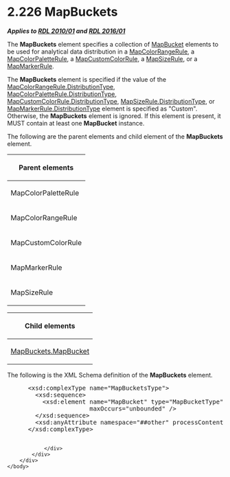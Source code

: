 <html dir="LTR" xmlns:mshelp="http://msdn.microsoft.com/mshelp" xmlns:ddue="http://ddue.schemas.microsoft.com/authoring/2003/5" xmlns:xlink="http://www.w3.org/1999/xlink" xmlns:tool="http://www.microsoft.com/tooltip">
    <head>
        <meta http-equiv="Content-Type" content="text/html; CHARSET=utf-8"></meta>
        <meta name="save" content="history"></meta>
        <title>2.226 MapBuckets</title>
        <xml>
            <mshelp:toctitle title="2.226 MapBuckets"></mshelp:toctitle>
            <mshelp:rltitle title="[MS-RDL]: MapBuckets"></mshelp:rltitle>
            <mshelp:keyword index="A" term="95175148-e772-42ef-8c4d-c5a8a7135124"></mshelp:keyword>
            <mshelp:attr name="DCSext.ContentType" value="open specification"></mshelp:attr>
            <mshelp:attr name="AssetID" value="95175148-e772-42ef-8c4d-c5a8a7135124"></mshelp:attr>
            <mshelp:attr name="TopicType" value="kbRef"></mshelp:attr>
            <mshelp:attr name="DCSext.Title" value="[MS-RDL]: MapBuckets" />
        </xml>
    </head>
    <body>
        <div id="header">
            <h1 class="heading">2.226 MapBuckets</h1>
        </div>
        <div id="mainSection">
            <div id="mainBody">
                <div id="allHistory" class="saveHistory"></div>
                <div id="sectionSection0" class="section" name="collapseableSection">
                    

<p><b><i>Applies to </i></b><a href="3428e690-a348-4ec7-8a6a-8efb42d2cdee.md"><b><i>RDL 2010/01</i></b></a><b><i>
and </i></b><a href="52ce3983-2bfc-4e72-9359-42aaf5fe4509.md"><b><i>RDL 2016/01</i></b></a></p>

<p>The <b>MapBuckets</b> element specifies a collection of <a href="ef18140f-3267-4bb8-9df6-0fe220aabcdb.md">MapBucket</a> elements to be
used for analytical data distribution in a <a href="1c6ca85d-f3d6-403c-9232-7d0183108a92.md">MapColorRangeRule</a>, a <a href="c83dbba7-3a8d-42df-9db1-a627b4ea095e.md">MapColorPaletteRule</a>, a <a href="356d5476-257c-4f3e-873d-923834c5d853.md">MapCustomColorRule</a>, a <a href="88220e4e-cd18-460e-b729-a8f10c2ee40b.md">MapSizeRule</a>, or a <a href="b7f81f81-be65-4bc2-8571-213ed55f2a92.md">MapMarkerRule</a>. </p>

<p>The <b>MapBuckets</b> element is specified if the value of
the <a href="f4b343bc-fae9-464c-b7b1-209fab83fc39.md">MapColorRangeRule.DistributionType</a>,
<a href="869b4c40-10d3-4af6-a59c-7555c884502c.md">MapColorPaletteRule.DistributionType</a>,
<a href="07cd1c0e-1a4e-409f-8511-91cde7cfceb3.md">MapCustomColorRule.DistributionType</a>,
<a href="d64a0220-6c49-466c-b841-2b72b8cc5fc8.md">MapSizeRule.DistributionType</a>,
or <a href="b9bcd0f9-9f84-4827-b079-09cf6795e44b.md">MapMarkerRule.DistributionType</a>
element is specified as &quot;Custom&quot;. Otherwise, the <b>MapBuckets</b>
element is ignored. If this element is present, it MUST contain at least one <b>MapBucket</b>
instance.</p>

<p>The following are the parent elements and child element of
the <b>MapBuckets</b> element.</p>

<table>
 <thead>
  <tr>
   <th>
   <p>Parent elements</p>
   </th>
  </tr>
 </thead>
 <tr>
  <td>
  <p>MapColorPaletteRule</p>
  </td>
 </tr>
 <tr>
  <td>
  <p>MapColorRangeRule</p>
  </td>
 </tr>
 <tr>
  <td>
  <p>MapCustomColorRule</p>
  </td>
 </tr>
 <tr>
  <td>
  <p>MapMarkerRule</p>
  </td>
 </tr>
 <tr>
  <td>
  <p>MapSizeRule</p>
  </td>
 </tr>
</table>

<p> </p>

<table>
 <thead>
  <tr>
   <th>
   <p>Child elements</p>
   </th>
  </tr>
 </thead>
 <tr>
  <td>
  <p><a href="3c48b9dd-894f-46e1-8356-2c94b8328296.md">MapBuckets.MapBucket</a></p>
  </td>
 </tr>
</table>

<p>The following is the XML Schema definition of the <b>MapBuckets</b>
element.</p>

<dl>
<dd>
<div><pre> &lt;xsd:complexType name=&quot;MapBucketsType&quot;&gt;
   &lt;xsd:sequence&gt;
     &lt;xsd:element name=&quot;MapBucket&quot; type=&quot;MapBucketType&quot; minOccurs=&quot;1&quot; 
                  maxOccurs=&quot;unbounded&quot; /&gt;
   &lt;/xsd:sequence&gt;
   &lt;xsd:anyAttribute namespace=&quot;##other&quot; processContents=&quot;lax&quot; /&gt;
 &lt;/xsd:complexType&gt;
  
</pre></div>
</dd></dl>


                </div>
            </div>
        </div>
    </body>
</html>